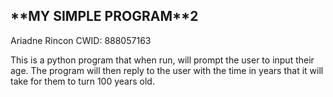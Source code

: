 <h2>**MY SIMPLE PROGRAM**2</h2>  
Ariadne Rincon  
CWID: 888057163  

This is a python program that when run, will prompt the user to input their age. The program will then reply to the user with the time in years that it will take for them to turn 100 years old.   